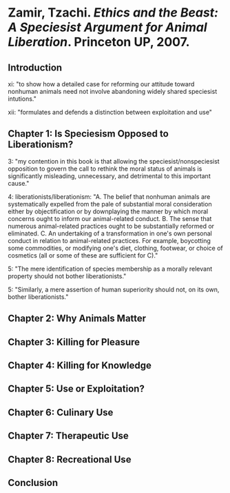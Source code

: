 Zamir, Tzachi. *Ethics and the Beast: A Speciesist Argument for Animal Liberation*. Princeton UP, 2007.
===

Introduction
---

xi:  "to show how a detailed case for reforming our attitude toward nonhuman animals need not involve abandoning widely shared speciesist intutions."

xii:  "formulates and defends a distinction between exploitation and use"

Chapter 1: Is Speciesism Opposed to Liberationism?
---

3:  "my contention in this book is that allowing the speciesist/nonspeciesist opposition to govern the call to rethink the moral status of animals is significantly misleading, unnecessary, and detrimental to this important cause."

4:  liberationists/liberationism: "A. The belief that nonhuman animals are systematically expelled from the pale of substantial moral consideration either by objectification or by downplaying the manner by which moral concerns ought to inform our animal-related conduct. B. The sense that numerous animal-related practices ought to be substantially reformed or eliminated. C. An undertaking of a transformation in one's own personal conduct in relation to animal-related practices. For example, boycotting some commodities, or modifying one's diet, clothing, footwear, or choice of cosmetics (all or some of these are sufficient for C)."

5:  "The mere identification of species membership as a morally relevant property should not bother liberationists."

5:  "Similarly, a mere assertion of human superiority should not, on its own, bother liberationists."

Chapter 2: Why Animals Matter
---

Chapter 3: Killing for Pleasure
---

Chapter 4: Killing for Knowledge
---

Chapter 5: Use or Exploitation?
---

Chapter 6: Culinary Use
---

Chapter 7: Therapeutic Use
---

Chapter 8: Recreational Use
---

Conclusion
---
